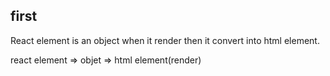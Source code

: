 ## first

React element is an object when it render then it convert into html element.

react element => objet => html element(render)
